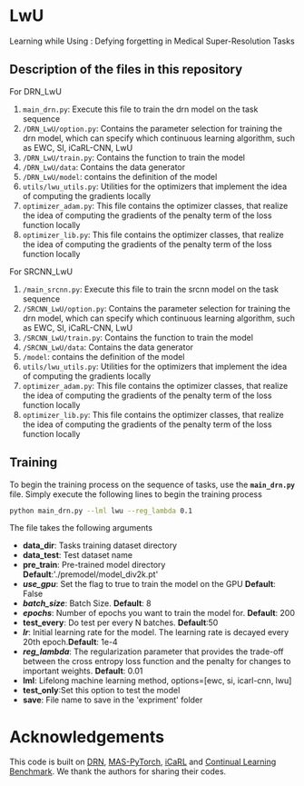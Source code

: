 # LwU
Learning while Using : Defying forgetting in Medical Super-Resolution Tasks

Description of the files in this repository
---------------------------------------------------
For DRN_LwU
1) ``main_drn.py``: Execute this file to train the drn model on the task sequence
2) ``/DRN_LwU/option.py``: Contains the parameter selection for training the drn model, which can specify which continuous learning algorithm, such as EWC, SI, iCaRL-CNN, LwU
3) ``/DRN_LwU/train.py``: Contains the function to train the model
4) ``/DRN_LwU/data``: Contains the data generator
5) ``/DRN_LwU/model``: contains the definition of the model
6) ``utils/lwu_utils.py``: Utilities for the optimizers that implement the idea of computing the gradients       							locally
7) ``optimizer_adam.py``: This file contains the optimizer classes, that realize the idea of computing the 								 gradients of the penalty term of the loss function locally 
8) ``optimizer_lib.py``: This file contains the optimizer classes, that realize the idea of computing the 								 gradients of the penalty term of the loss function locally 


For SRCNN_LwU
1) ``/main_srcnn.py``: Execute this file to train the srcnn model on the task sequence
2) ``/SRCNN_LwU/option.py``: Contains the parameter selection for training the drn model, which can specify which continuous learning algorithm, such as EWC, SI, iCaRL-CNN, LwU
3) ``/SRCNN_LwU/train.py``: Contains the function to train the model
4) ``/SRCNN_LwU/data``: Contains the data generator
5) ``/model``: contains the definition of the model
6) ``utils/lwu_utils.py``: Utilities for the optimizers that implement the idea of computing the gradients       							locally
7) ``optimizer_adam.py``: This file contains the optimizer classes, that realize the idea of computing the 								 gradients of the penalty term of the loss function locally 
8) ``optimizer_lib.py``: This file contains the optimizer classes, that realize the idea of computing the 								 gradients of the penalty term of the loss function locally 

Training
------------------------------

To begin the training process on the sequence of tasks, use the **`main_drn.py`** file. Simply execute the following lines to begin the training process

```sh
python main_drn.py --lml lwu --reg_lambda 0.1
```

The file takes the following arguments
* **data_dir**: Tasks training dataset directory
* **data_test**: Test dataset name
* **pre_train**: Pre-trained model directory **Default**:'./premodel/model_div2k.pt'
* ***use_gpu***: Set the flag to true to train the model on the GPU **Default**: False
* ***batch_size***: Batch Size. **Default**: 8
* ***epochs***: Number of epochs you want to train the model for. **Default**: 200
* **test_every**: Do test per every N batches. **Default**:50
* ***lr***: Initial learning rate for the model. The learning rate is decayed every 20th epoch.**Default**: 1e-4
* ***reg_lambda***: The regularization parameter that provides the trade-off between the cross entropy loss function and the penalty for changes to important weights. **Default**: 0.01
* **lml**: Lifelong machine learning method, options=[ewc, si, icarl-cnn, lwu]
* **test_only**:Set this option to test the model
* **save**: File name to save in the 'expriment' folder



# Acknowledgements
This code is built on [DRN](https://github.com/guoyongcs/DRN), [MAS-PyTorch](https://github.com/wannabeOG/MAS-PyTorch), [iCaRL](https://github.com/srebuffi/iCaRL) and [Continual Learning Benchmark](https://github.com/GT-RIPL/Continual-Learning-Benchmark). We thank the authors for sharing their codes.
